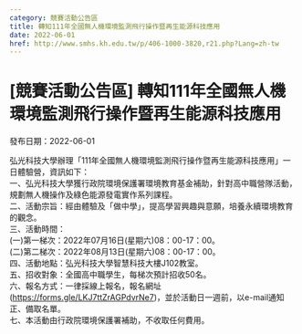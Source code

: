```yaml
---
category: 競賽活動公告區
title: 轉知111年全國無人機環境監測飛行操作暨再生能源科技應用
date: 2022-06-01
href: http://www.smhs.kh.edu.tw/p/406-1000-3820,r21.php?Lang=zh-tw
---
```


# [競賽活動公告區] 轉知111年全國無人機環境監測飛行操作暨再生能源科技應用

發布日期：2022-06-01

弘光科技大學辦理「111年全國無人機環境監測飛行操作暨再生能源科技應用」一日體驗營，資訊如下：  
一、弘光科技大學獲行政院環境保護署環境教育基金補助，針對高中職營隊活動，規劃無人機操作及綠色能源發電實作系列課程。  
二、活動宗旨：經由體驗及「做中學」，提高學習興趣與意願，培養永續環境教育的觀念。  
三、活動時間：  
(一)第一梯次：2022年07月16日(星期六)08：00-17：00。  
(二)第二梯次：2022年08月13日(星期六)08：00-17：00。  
四、活動地點：弘光科技大學智慧科技大樓J102教室。  
五、招收對象：全國高中職學生，每梯次預計招收50名。  
六、報名方式：一律採線上報名，報名網址(https://forms.gle/LKJ7ttZrAGPdvrNe7)，並於活動日一週前，以e-mail通知正、備取名單。  
七、本活動由行政院環境保護署補助，不收取任何費用。

